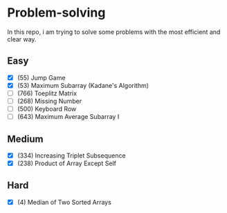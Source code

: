 # Problem-solving
In this repo, i am trying to solve some problems with the most efficient and clear way.
## Easy
- [X] (55) Jump Game
- [X] (53) Maximum Subarray (Kadane's Algorithm)
- [ ] (766) Toeplitz Matrix
- [ ] (268) Missing Number
- [ ] (500) Keyboard Row
- [ ] (643) Maximum Average Subarray I
## Medium
- [X] (334) Increasing Triplet Subsequence
- [X] (238) Product of Array Except Self
## Hard
- [X] (4) Median of Two Sorted Arrays

